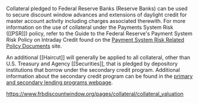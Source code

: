 Collateral pledged to Federal Reserve Banks (Reserve Banks) can be used to secure discount window advances and extensions of daylight credit for master account activity including charges associated therewith. For more information on the use of collateral under the Payments System Risk ([[PSR]]) policy, refer to the Guide to the Federal Reserve's Payment System Risk Policy on Intraday Credit found on the [Payment System Risk Related Policy Documents](https://www.federalreserve.gov/paymentsystems/psr_relpolicies.htm) site.

An additional [[Haircut]] will generally be applied to all collateral, other than U.S. Treasury and Agency [[Securities]], that is pledged by depository institutions that borrow under the secondary credit program. Additional information about the secondary credit program can be found in the [primary and secondary lending programs webpage](https://www.frbdiscountwindow.org/pages/general-information/primary-and-secondary-lending-programs).

https://www.frbdiscountwindow.org/pages/collateral/collateral_valuation